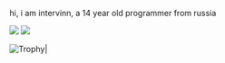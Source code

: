 hi, i am intervinn, a 14 year old programmer from russia

<span>
<img src="https://github-readme-stats.vercel.app/api/top-langs/?username=intervinn&theme=react&langs_count=20&hide=html,css,makefile,shell)](https://github.com/intervinn">
</span>
<span>
<img src="https://github-readme-stats.vercel.app/api?username=intervinn&&show_icons=true&theme=react&count_private=true">
</span>

![Trophy](https://github-profile-trophy.vercel.app/?username=intervinn&theme=discord&row=1&margin-w=5)|
